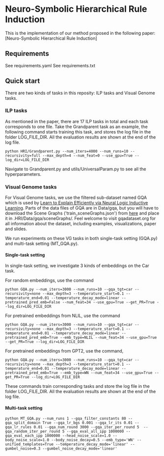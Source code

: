 # Neuro-Symbolic Hierarchical Rule Induction

This is the implementation of our method proposed in the following paper:
[Neuro-Symbolic Hierarchical Rule Induction]


## Requirements
See requirements.yaml
See requirements.txt

## Quick start
There are two kinds of tasks in this reposity: ILP tasks and Visual Genome tasks.

### ILP tasks
As mentioned in the paper, there are 17 ILP tasks in total and each task corresponds to one file.
Take the Grandparent task as an example, the following command starts training this task, and stores the log file in the folder LOG_FILE_DIR.
All the evaluation results are shown at the end of the log file.

```
python HRI/Grandparent.py --num_iters=4000 --num_runs=10 --recursivity=full --max_depth=4 --num_feat=0 --use_gpu=True --log_dir=LOG_FILE_DIR
```

Navigate to Grandparent.py and utils/UniversalParam.py to see all the hyperparameters.

### Visual Genome tasks
For Visual Genome tasks, we use the filtered sub-dataset named GQA which is used by [Learn to Explain Efficiently via Neural Logic Inductive Learning](https://openreview.net/forum?id=SJlh8CEYDB).
Parts of the data files of GQA are in Data/gqa, but you will have to download the Scene Graphs ('train_sceneGraphs.json') from [here](https://cs.stanford.edu/people/dorarad/gqa/download.html) and place it in .HRI/Data/gqa/sceneGraphs/.
Feel welcome to visit gqadataset.org for all information about the dataset, including examples, visualizations, paper and slides. 

We run experiments on these VG tasks in both single-task setting (GQA.py) and multi-task setting (MT_GQA.py).

#### Single-task setting
In single-task setting, we investigate 3 kinds of embeddings on the Car task.

For random embeddings, use the command

```
python GQA.py --num_iters=3000 --num_runs=10 --gqa_tgt=car --recursivity=none --max_depth=3 --temperature_start=0.1 --temperature_end=0.01 --temperature_decay_mode=linear --pretrained_pred_emb=False --num_feat=34 --use_gpu=True --get_PR=True --log_dir=LOG_FILE_DIR
```

For pretrained embeddings from NLIL, use the command

```
python GQA.py --num_iters=3000 --num_runs=10 --gqa_tgt=car --recursivity=none --max_depth=3 --temperature_start=0.1 --temperature_end=0.01 --temperature_decay_mode=linear --pretrained_pred_emb=True --emb_type=NLIL --num_feat=34 --use_gpu=True --get_PR=True --log_dir=LOG_FILE_DIR
```

For pretrained embeddings from GPT2, use the command,

```
python GQA.py --num_iters=3000 --num_runs=10 --gqa_tgt=car --recursivity=none --max_depth=3 --temperature_start=0.1 --temperature_end=0.01 --temperature_decay_mode=linear --pretrained_pred_emb=True --emb_type=WN --num_feat=34 --use_gpu=True --get_PR=True --log_dir=LOG_FILE_DIR
```

These commands train corresponding tasks and store the log file in the folder LOG_FILE_DIR.
All the evaluation results are shown at the end of the log file. 

#### Multi-task setting

```
python MT_GQA.py --num_runs 1 --gqa_filter_constants 80 --gqa_split_domain True --gqa_lr_bgs 0.001 --gqa_lr_its 0.01 --gqa_lr_rules 0.01 --gqa_num_round 3000 --gqa_iter_per_round 5  --gqa_random_iter_per_round 5 --gqa_eval_all_ipp 1000000 --gqa_eval_each_ipp 1000000 --head_noise_scale=1.0 --body_noise_scale=1.0 --body_noise_decay=0.5 --emb_type='WN' --unified_templates=True --temperature_decay_mode='linear' --gumbel_noise=0.3 --gumbel_noise_decay_mode='linear'
```
